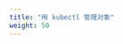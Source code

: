 ```yaml
---
title: "用 kubectl 管理对象"
weight: 50
---
```


<!--
---
title: "Object Management Using kubectl"
weight: 50
---
-->
